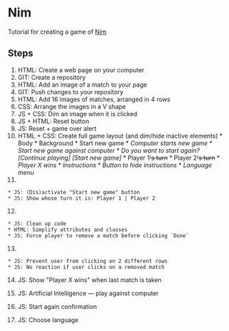 # Nim #

Tutorial for creating a game of [Nim](https://ru.wikipedia.org/wiki/Ним_(игра))

## Steps

  1. HTML: Create a web page on your computer
  2. GIT: Create a repository
  3. HTML: Add an image of a match to your page
  4. GIT: Push changes to your repository
  5. HTML: Add 16 images of matches, arranged in 4 rows
  6. CSS: Arrange the images in a V shape
  7. JS + CSS: Dim an image when it is clicked
  8. JS + HTML: Reset button
  9. JS: Reset + game over alert
 99. HTML + CSS: Create full game layout (and dim/hide inactive elements)
    * Body
    * Background
    * Start new game
    * *Computer starts new game*
    * *Start new game against computer*
    * *Do you want to start again? \[Continue playing\] \[Start new game\]*
    * Player 1~~'s turn~~
    * Player 2~~'s turn~~
    * *Player X wins*
    * *Instructions*
    * *Button to hide instructions*
    * *Language menu*
  11.  
    * JS: (Dis)activate "Start new game" button
    * JS: Show whose turn it is: Player 1 | Player 2
  12. 
    * JS: Clean up code
    * HTML: Simplify attributes and classes
    * JS: Force player to remove a match before clicking `Done`
  13.
    * JS: Prevent user from clicking on 2 different rows
    * JS: No reaction if user clicks on a removed match
  14. JS: Show "Player X wins" when last match is taken

  
  15. JS: Artificial Intelligence — play against computer
  16. JS: Start again confirmation
  17. JS: Choose language


